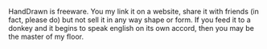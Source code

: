 HandDrawn is freeware. You my link it on a website, share it with friends (in fact, please do) but not sell it in any way shape or form. If you feed it to a donkey and it begins to speak english on its own accord, then you may be the master of my floor.
